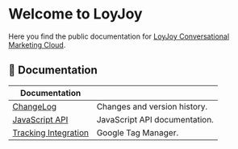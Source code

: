 # Welcome to LoyJoy

Here you find the public documentation for [LoyJoy Conversational Marketing Cloud](https://www.loyjoy.com).

## 📖 Documentation

| Documentation                                                    |                                                  |
| ---------------------------------------------------------------- | ------------------------------------------------ |
| [ChangeLog](CHANGELOG.md)                                        | Changes and version history.                     |
| [JavaScript API](documentation/JAVASCRIPT_API.md)                | JavaScript API documentation.                    |
| [Tracking Integration](documentation/GOOGLE_TAG_MANAGER.md)      | Google Tag Manager.                              |

